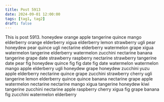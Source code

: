 ```yaml
---
title: Post 5913
date: 2024-09-01 12:00:00
tags: [tag1, tag2]
draft: false
---
```

This is post 5913.
honeydew
orange
apple
tangerine
quince
mango
elderberry
orange
elderberry
xigua
elderberry
lemon
strawberry
ugli
pear
honeydew
pear
quince
ugli
nectarine
elderberry
watermelon
grape
xigua
watermelon
tangerine
elderberry
watermelon
zucchini
nectarine
banana
tangerine
grape
date
strawberry
raspberry
nectarine
strawberry
tangerine
date
pear
fig
honeydew
quince
fig
fig
date
fig
date
watermelon
watermelon
mango
apple
elderberry
ugli
honeydew
grape
honeydew
zucchini
yuzu
apple
elderberry
nectarine
quince
grape
zucchini
strawberry
cherry
ugli
tangerine
lemon
elderberry
quince
quince
banana
nectarine
grape
apple
watermelon
nectarine
nectarine
mango
xigua
tangerine
honeydew
kiwi
tangerine
zucchini
nectarine
apple
raspberry
cherry
xigua
fig
grape
banana
fig
zucchini
watermelon
elderberry
